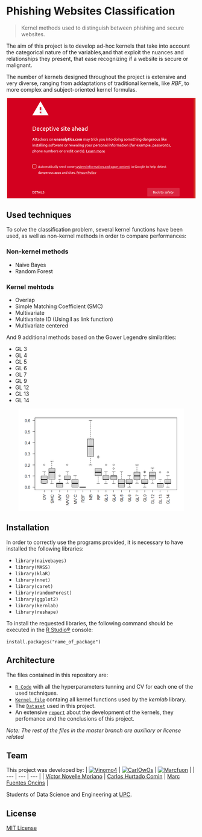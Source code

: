 # Phishing Websites Classification
>  Kernel methods used to distinguish between phishing and secure websites.

The aim of this project is to develop ad-hoc kernels that take into account the categorical nature of the variables,and that exploit the nuances and relationships they present, that ease recognizing if a website is secure or malignant.

The number of kernels designed throughout the project is extensive and very diverse, ranging from addaptations of traditional kernels, like *RBF*, to more complex and subject-oriented kernel formulas.

<p align="center">
  <img src='README Images/warning.png'/ width = 500>
</p>

## Used techniques

To solve the classification problem, several kernel functions have been used, as well as non-kernel methods in order to compare performances:

### Non-kernel methods
* Naive Bayes
* Random Forest
### Kernel mehtods
* Overlap
* Simple Matching Coefficient (SMC)
* Multivariate
* Multivariate ID (Using **I** as link function)
* Multivariate centered

And 9 additional methods based on the Gower Legendre similarities:
* GL 3
* GL 4
* GL 5
* GL 6
* GL 7
* GL 9
* GL 12
* GL 13
* GL 14

<p align="center">
  <img src='README Images/methods.PNG'/>
</p>

## Installation

In order to correctly use the programs provided, it is necessary to have installed the following libraries:

* `library(naivebayes)`
* `library(MASS)`
* `library(klaR)`
* `library(nnet)`
* `library(caret)`
* `library(randomForest)`
* `library(ggplot2)`
* `library(kernlab)`
* `library(reshape)`

To install the requested libraries, the following command should be executed in the [R Studio®](https://rstudio.com/) console:

`install.packages("name_of_package")`

## Architecture

The files contained in this repository are:

* [`R Code`](./Code.Rmd) with all the hyperparameters tunning and CV for each one of the used techniques.
* [`Kernel file`](./Kernels.R) containg all kernel functions used by the *kernlab* library.
* The [`Dataset`](./Data.csv) used in this project.
* An extensive [`report`](./Report.pdf) about the development of the kernels, they perfomance and the conclusions of this project. 

*Note: The rest of the files in the master branch are auxiliary or license related*

## Team

This project was developed by:
| [![Vinomo4](https://avatars2.githubusercontent.com/u/49389601?s=60&v=4)](https://github.com/Vinomo4) | [![CarlOwOs](https://avatars3.githubusercontent.com/u/49389491?s=60&u=b239b67c3f064bf2dae05e08ae9965b7c7e34c36&v=4)](https://github.com/CarlOwOs) | [![Marcfuon](https://avatars3.githubusercontent.com/u/49389563?s=88&u=95fb18db55ceae0b49215950980506783481fbbe&v=4)](https://github.com/marcfuon) |
| --- | --- | --- |
| [Víctor Novelle Moriano](https://github.com/Vinomo4) | [Carlos Hurtado Comin](https://github.com/CarlOwOs) | [Marc Fuentes Oncins](https://github.com/marcfuon) |


Students of Data Science and Engineering at [UPC](https://www.upc.edu/ca).

## License

[MIT License](./LICENSE)
